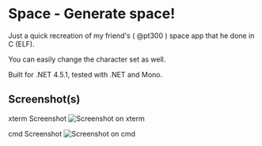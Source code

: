 # Space - Generate space!

Just a quick recreation of my friend's ( @pt300 ) space app that he done in C (ELF).

You can easily change the character set as well.

Built for .NET 4.5.1, tested with .NET and Mono.

## Screenshot(s)

xterm Screenshot
![Screenshot on xterm](http://didi.wcantin.ca/p/space_xterm.png)

cmd Screenshot
![Screenshot on cmd](http://didi.wcantin.ca/p/space_win.png)
